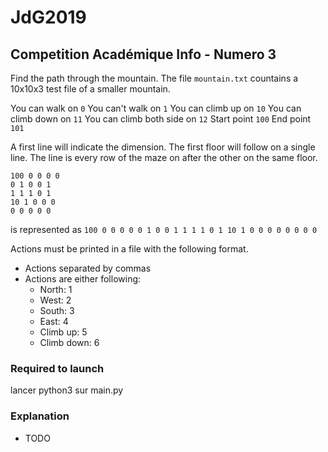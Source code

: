 # JdG2019
## Competition Académique Info - Numero 3

Find the path through the mountain. The file `mountain.txt` countains a 10x10x3 test file of a smaller mountain.

You can walk on `0`
You can't walk on `1`
You can climb up on `10`
You can climb down on `11`
You can climb both side on `12`
Start point `100`
End point `101`

A first line will indicate the dimension. The first floor will follow on a single line. The line is every row of the maze on after the other on the same floor.

```
100 0 0 0 0
0 1 0 0 1
1 1 1 0 1
10 1 0 0 0
0 0 0 0 0
```

is represented as
`100 0 0 0 0 0 1 0 0 1 1 1 1 0 1 10 1 0 0 0 0 0 0 0 0`

Actions must be printed in a file with the following format.

* Actions separated by commas
* Actions are either following:
	* North: 1
	* West: 2
	* South: 3
	* East: 4
	* Climb up: 5
	* Climb down: 6

### Required to launch
lancer python3 sur main.py

### Explanation
* TODO
